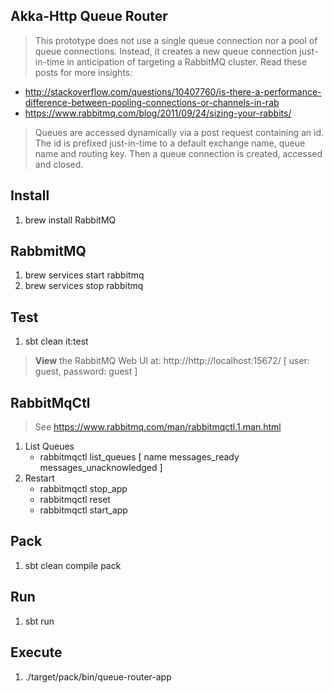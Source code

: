 Akka-Http Queue Router
----------------------
>This prototype does not use a single queue connection nor a pool of queue connections.
Instead, it creates a new queue connection just-in-time in anticipation of targeting a
RabbitMQ cluster. Read these posts for more insights:

* http://stackoverflow.com/questions/10407760/is-there-a-performance-difference-between-pooling-connections-or-channels-in-rab
* https://www.rabbitmq.com/blog/2011/09/24/sizing-your-rabbits/

>Queues are accessed dynamically via a post request containing an id. The id is prefixed
just-in-time to a default exchange name, queue name and routing key. Then a queue connection
is created, accessed and closed.

Install
-------
1. brew install RabbitMQ

RabbmitMQ
---------
1. brew services start rabbitmq
2. brew services stop rabbitmq

Test
----
1. sbt clean it:test
>**View** the RabbitMQ Web UI at: http://http://localhost:15672/  [ user: guest, password: guest ]

RabbitMqCtl
-----------
>See https://www.rabbitmq.com/man/rabbitmqctl.1.man.html

1. List Queues
   * rabbitmqctl list_queues [ name messages_ready messages_unacknowledged ]
2. Restart
   * rabbitmqctl stop_app
   * rabbitmqctl reset
   * rabbitmqctl start_app

Pack
----
1. sbt clean compile pack

Run
---
1. sbt run

Execute
-------
1. ./target/pack/bin/queue-router-app